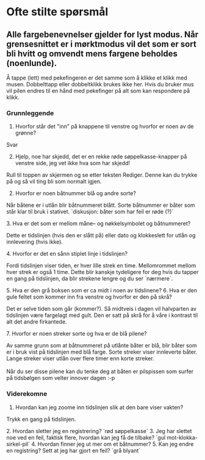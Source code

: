 # Ofte stilte spørsmål

## Alle fargebenevnelser gjelder for lyst modus. Når grensesnittet er i mørktmodus vil det som er sort bli hvitt og omvendt mens fargene beholdes (noenlunde).

Å tappe (lett) med pekefingeren er det samme som å klikke et klikk med musen.
Dobbelttapp eller dobbeltklikk brukes ikke her. Hvis du bruker mus vil pilen
endres til en hånd med pekefinger på alt som kan respondere på klikk.

<div class="qa">

### Grunnleggende

1. Hvorfor står det "inn" på knappene til venstre og hvorfor er noen av de
   grønne?

<p>Svar</p>

2. Hjelp, noe har skjedd, det er en rekke røde søppelkasse-knapper på venstre
   side, jeg vet ikke hva som har skjedd!

<p>Rull til toppen av skjermen og se etter teksten Rediger. Denne kan du trykke på og så vil ting bli som normalt igjen.</p>

2. Hvorfor er noen båtnummer blå og andre sorte?

<p>Når båtene er i utlån blir båtnummeret blått. Sorte båtnummer er båter som står klar til bruk i stativet. `diskusjon: båter som har feil er røde (?)`</p>
3. Hva er det som er mellom måne– og nøkkelsymbolet og båtnummeret?
<p>Dette er tidslinjen (hvis den er slått på) eller dato og klokkeslett for utlån og innlevering (hvis ikke).</p>
4. Hvorfor er det en sånn stiplet linje i tidslinjen?
<p>Fordi tidslinjen viser tiden, er hver lille strek en time. Mellomrommet mellom hver strek er også 1 time. Dette blir kanskje tydeligere for deg hvis du tapper en gang på tidslinjen, da blir strekene lengre og du ser `nærmere`. </p>
5. Hva er den grå boksen som er ca midt i noen av tidslinene?
6. Hva er den gule feltet som kommer inn fra venstre og hvorfor er den på skrå?
<p>Det er selve tiden som går (kommer?). Så midtveis i dagen vil halvparten av tidslinjen være fargelagt med gult. Den er satt på skrå for å våre i kontrast til alt det andre firkantede.</p>
7. Hvorfor er noen streker sorte og hva er de blå pilene?
<p>Av samme grunn som at båtnummeret på utlånte båter er blå, blir båter som er i bruk vist på tidslinjen med blå farge. Sorte streker viser innleverte båter. Lange streker viser utlån over flere timer enn korte streker. <br/><br/>Når du ser disse pilene kan du tenke deg at båten er pilspissen som surfer på tidsbølgen som velter innover dagen :-p</p>

### Viderekomne

1. Hvordan kan jeg zoome inn tidslinjen slik at den bare viser vakten?

<p>Trykk en gang på tidslinjen. </p>
2. Hvordan sletter jeg en registrering? `rød søppelkasse`
3. Jeg har slettet noe ved en feil, faktisk flere, hvordan kan jeg få de tilbake?
    `gul mot-klokka-sirkel-pil`
4. Hvordan finner jeg ut mer om et båtnummer?
5. Kan jeg endre en registring? Sett at jeg har gjort en feil? `grå blyant`
</div>
